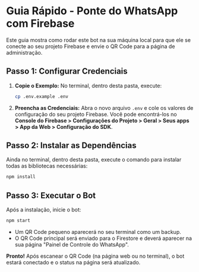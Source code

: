 
# Guia Rápido - Ponte do WhatsApp com Firebase

Este guia mostra como rodar este bot na sua máquina local para que ele se conecte ao seu projeto Firebase e envie o QR Code para a página de administração.

## Passo 1: Configurar Credenciais

1.  **Copie o Exemplo:** No terminal, dentro desta pasta, execute:
    ```bash
    cp .env.example .env
    ```

2.  **Preencha as Credenciais:** Abra o novo arquivo `.env` e cole os valores de configuração do seu projeto Firebase. Você pode encontrá-los no **Console do Firebase > Configurações do Projeto > Geral > Seus apps > App da Web > Configuração do SDK**.

## Passo 2: Instalar as Dependências

Ainda no terminal, dentro desta pasta, execute o comando para instalar todas as bibliotecas necessárias:

```bash
npm install
```

## Passo 3: Executar o Bot

Após a instalação, inicie o bot:

```bash
npm start
```

-   Um QR Code pequeno aparecerá no seu terminal como um backup.
-   O QR Code principal será enviado para o Firestore e deverá aparecer na sua página "Painel de Controle do WhatsApp".

**Pronto!** Após escanear o QR Code (na página web ou no terminal), o bot estará conectado e o status na página será atualizado.
